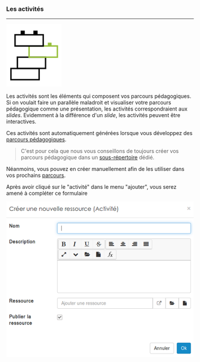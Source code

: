 ### Les activités
---
![](images/ressources/Pack1_color1_activity.png)

Les activités sont les éléments qui composent vos parcours pédagogiques. Si on voulait faire un parallèle maladroit et visualiser votre parcours pédagogique comme une présentation, les activités correspondraient aux _slides_. Evidemment à la différence d'un _slide_, les activités peuvent être interactives. 

Ces activités sont automatiquement générées lorsque vous développez des [parcours pédagogiques](manage-path.md).

> C'est pour cela que nous vous conseillons de toujours créer vos parcours pédagogique dans un [sous-répertoire](manage-folders.md) dédié.

Néanmoins, vous pouvez en créer manuellement afin de les utiliser dans vos prochains [parcours](manage-path.md).

Après avoir cliqué sur le "activité" dans le menu "ajouter", vous serez amené à compléter ce formulaire

![](images/activity-fig1.png)